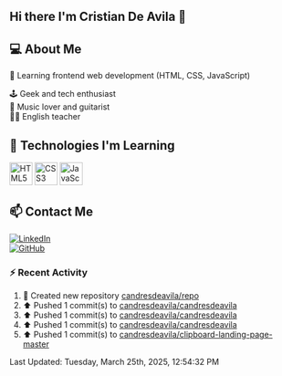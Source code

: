 ## Hi there I'm Cristian De Avila 👋

## 💻 About Me  
🎯 Learning frontend web development (HTML, CSS, JavaScript) 

🕹️ Geek and tech enthusiast   
🎸 Music lover and guitarist  
🧑‍🏫 English teacher  

## 🚀 Technologies I'm Learning  
<p align="left">
  <img src="https://cdn.jsdelivr.net/gh/devicons/devicon/icons/html5/html5-original.svg" alt="HTML5" width="40" height="40"/>
  <img src="https://cdn.jsdelivr.net/gh/devicons/devicon/icons/css3/css3-original.svg" alt="CSS3" width="40" height="40"/>
  <img src="https://cdn.jsdelivr.net/gh/devicons/devicon/icons/javascript/javascript-original.svg" alt="JavaScript" width="40" height="40"/>
</p>

## 📫 Contact Me  
[![LinkedIn](https://img.shields.io/badge/LinkedIn-0077B5?style=for-the-badge&logo=linkedin&logoColor=white)](https://www.linkedin.com/in/cristiandeavilacd/)  
[![GitHub](https://img.shields.io/badge/GitHub-181717?style=for-the-badge&logo=github&logoColor=white)](https://github.com/candresdeavila)  

### :zap: Recent Activity
<!--RECENT_ACTIVITY:start-->
1. 📔 Created new repository [candresdeavila/repo](https://github.com/candresdeavila/repo)<br>
2. ⬆️ Pushed 1 commit(s) to [candresdeavila/candresdeavila](https://github.com/candresdeavila/candresdeavila)<br>
3. ⬆️ Pushed 1 commit(s) to [candresdeavila/candresdeavila](https://github.com/candresdeavila/candresdeavila)<br>
4. ⬆️ Pushed 1 commit(s) to [candresdeavila/candresdeavila](https://github.com/candresdeavila/candresdeavila)<br>
5. ⬆️ Pushed 1 commit(s) to [candresdeavila/clipboard-landing-page-master](https://github.com/candresdeavila/clipboard-landing-page-master)<br>
<!--RECENT_ACTIVITY:end-->
<!--RECENT_ACTIVITY:last_update-->
Last Updated: Tuesday, March 25th, 2025, 12:54:32 PM
<!--RECENT_ACTIVITY:last_update_end-->
